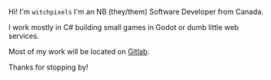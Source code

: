 Hi! I'm `witchpixels` I'm an NB (they/them) Software Developer from Canada.

I work mostly in C# building small games in Godot or dumb little web services.

Most of my work will be located on [Gitlab](https://gitlab.com/witchpixels).

Thanks for stopping by!

